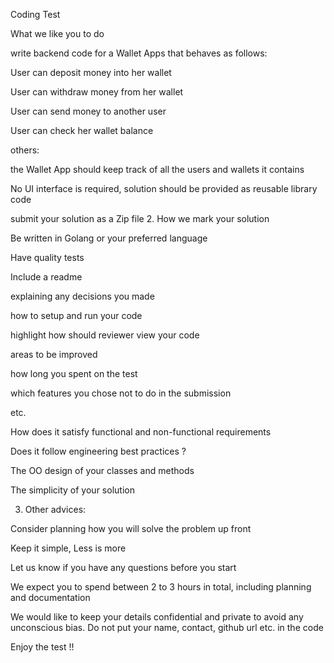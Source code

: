 Coding Test



What we like you to do

write backend code for a Wallet Apps that behaves as follows:

User can deposit money into her wallet

User can withdraw money from her wallet

User can send money to another user

User can check her wallet balance

others:

the Wallet App should keep track of all the users and wallets it contains

No UI interface is required, solution should be provided as reusable library code

submit your solution as a Zip file 2. How we mark your solution

Be written in Golang or your preferred language

Have quality tests

Include a readme

explaining any decisions you made

how to setup and run your code

highlight how should reviewer view your code

areas to be improved

how long you spent on the test

which features you chose not to do in the submission

etc.

How does it satisfy functional and non-functional requirements

Does it follow engineering best practices ?

The OO design of your classes and methods

The simplicity of your solution

3. Other advices:

Consider planning how you will solve the problem up front

Keep it simple, Less is more

Let us know if you have any questions before you start

We expect you to spend between 2 to 3 hours in total, including planning and documentation

We would like to keep your details confidential and private to avoid any unconscious bias. Do not put your name, contact, github url etc. in the code

Enjoy the test !!